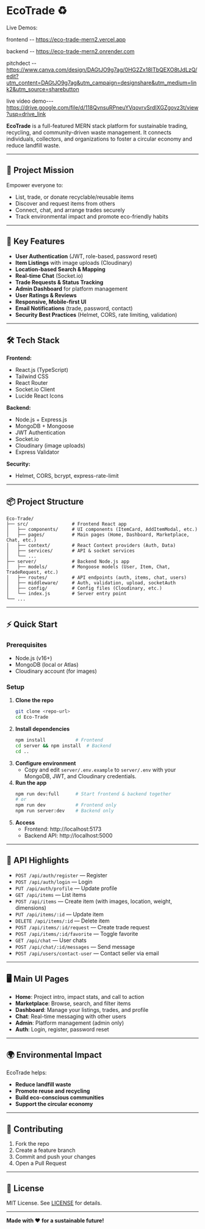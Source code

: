 # EcoTrade ♻️

Live Demos:

frontend -- https://eco-trade-mern2.vercel.app

backend --  https://eco-trade-mern2.onrender.com

pitchdect -- https://www.canva.com/design/DAGtJO9g7ag/0HG2Zx18ITbQEXO8tJdLzQ/edit?utm_content=DAGtJO9g7ag&utm_campaign=designshare&utm_medium=link2&utm_source=sharebutton

live video demo--- https://drive.google.com/file/d/118QvnsuRPneuYVqovrvSrdIXGZgovz3t/view?usp=drive_link

**EcoTrade** is a full-featured MERN stack platform for sustainable trading, recycling, and community-driven waste management. It connects individuals, collectors, and organizations to foster a circular economy and reduce landfill waste.

---

## 🌱 Project Mission
Empower everyone to:
- List, trade, or donate recyclable/reusable items
- Discover and request items from others
- Connect, chat, and arrange trades securely
- Track environmental impact and promote eco-friendly habits

---

## 🚀 Key Features
- **User Authentication** (JWT, role-based, password reset)
- **Item Listings** with image uploads (Cloudinary)
- **Location-based Search & Mapping**
- **Real-time Chat** (Socket.io)
- **Trade Requests & Status Tracking**
- **Admin Dashboard** for platform management
- **User Ratings & Reviews**
- **Responsive, Mobile-first UI**
- **Email Notifications** (trade, password, contact)
- **Security Best Practices** (Helmet, CORS, rate limiting, validation)

---

## 🛠️ Tech Stack
**Frontend:**
- React.js (TypeScript)
- Tailwind CSS
- React Router
- Socket.io Client
- Lucide React Icons

**Backend:**
- Node.js + Express.js
- MongoDB + Mongoose
- JWT Authentication
- Socket.io
- Cloudinary (image uploads)
- Express Validator

**Security:**
- Helmet, CORS, bcrypt, express-rate-limit

---

## 📦 Project Structure
```
Eco-Trade/
├── src/                # Frontend React app
│   ├── components/     # UI components (ItemCard, AddItemModal, etc.)
│   ├── pages/          # Main pages (Home, Dashboard, Marketplace, Chat, etc.)
│   ├── context/        # React Context providers (Auth, Data)
│   ├── services/       # API & socket services
│   └── ...
├── server/             # Backend Node.js app
│   ├── models/         # Mongoose models (User, Item, Chat, TradeRequest, etc.)
│   ├── routes/         # API endpoints (auth, items, chat, users)
│   ├── middleware/     # Auth, validation, upload, socketAuth
│   ├── config/         # Config files (Cloudinary, etc.)
│   └── index.js        # Server entry point
└── ...
```

---

## ⚡ Quick Start
### Prerequisites
- Node.js (v16+)
- MongoDB (local or Atlas)
- Cloudinary account (for images)

### Setup
1. **Clone the repo**
   ```bash
   git clone <repo-url>
   cd Eco-Trade
   ```
2. **Install dependencies**
   ```bash
   npm install           # Frontend
   cd server && npm install  # Backend
   cd ..
   ```
3. **Configure environment**
   - Copy and edit `server/.env.example` to `server/.env` with your MongoDB, JWT, and Cloudinary credentials.
4. **Run the app**
   ```bash
   npm run dev:full      # Start frontend & backend together
   # or
   npm run dev           # Frontend only
   npm run server:dev    # Backend only
   ```
5. **Access**
   - Frontend: http://localhost:5173
   - Backend API: http://localhost:5000

---

## 🔑 API Highlights
- `POST /api/auth/register` — Register
- `POST /api/auth/login` — Login
- `PUT /api/auth/profile` — Update profile
- `GET /api/items` — List items
- `POST /api/items` — Create item (with images, location, weight, dimensions)
- `PUT /api/items/:id` — Update item
- `DELETE /api/items/:id` — Delete item
- `POST /api/items/:id/request` — Create trade request
- `POST /api/items/:id/favorite` — Toggle favorite
- `GET /api/chat` — User chats
- `POST /api/chat/:id/messages` — Send message
- `POST /api/users/contact-user` — Contact seller via email

---

## 🖥️ Main UI Pages
- **Home**: Project intro, impact stats, and call to action
- **Marketplace**: Browse, search, and filter items
- **Dashboard**: Manage your listings, trades, and profile
- **Chat**: Real-time messaging with other users
- **Admin**: Platform management (admin only)
- **Auth**: Login, register, password reset

---

## 🌍 Environmental Impact
EcoTrade helps:
- **Reduce landfill waste**
- **Promote reuse and recycling**
- **Build eco-conscious communities**
- **Support the circular economy**

---

## 🤝 Contributing
1. Fork the repo
2. Create a feature branch
3. Commit and push your changes
4. Open a Pull Request

---

## 📄 License
MIT License. See [LICENSE](LICENSE) for details.

---

**Made with ❤️ for a sustainable future!**

